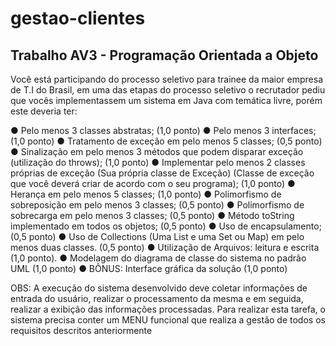 # gestao-clientes

Trabalho AV3 - Programação Orientada a Objeto 
---------------------------------------------------------

Você está participando do processo seletivo para trainee da maior empresa de T.I do
Brasil, em uma das etapas do processo seletivo o recrutador pediu que vocês
implementassem um sistema em Java com temática livre, porém este deveria ter:

● Pelo menos 3 classes abstratas; (1,0 ponto)
● Pelo menos 3 interfaces; (1,0 ponto)
● Tratamento de exceção em pelo menos 5 classes; (0,5 ponto)
● Sinalização em pelo menos 3 métodos que podem disparar exceção (utilização
do throws); (1,0 ponto)
● Implementar pelo menos 2 classes próprias de exceção (Sua própria classe de
Exceção) (Classe de exceção que você deverá criar de acordo com o seu
programa); (1,0 ponto)
● Herança em pelo menos 5 classes; (1,0 ponto)
● Polimorfismo de sobreposição em pelo menos 3 classes; (0,5 ponto)
● Polimorfismo de sobrecarga em pelo menos 3 classes; (0,5 ponto)
● Método toString implementado em todos os objetos; (0,5 ponto)
● Uso de encapsulamento; (0,5 ponto)
● Uso de Collections (Uma List e uma Set ou Map) em pelo menos duas classes.
(0,5 ponto)
● Utilização de Arquivos: leitura e escrita (1,0 ponto).
● Modelagem do diagrama de classe do sistema no padrão UML (1,0 ponto)
● BÔNUS: Interface gráfica da solução (1,0 ponto)


OBS:
A execução do sistema desenvolvido deve coletar informações de entrada do usuário,
realizar o processamento da mesma e em seguida, realizar a exibição das informações
processadas. Para realizar esta tarefa, o sistema precisa conter um MENU funcional
que realiza a gestão de todos os requisitos descritos anteriormente
